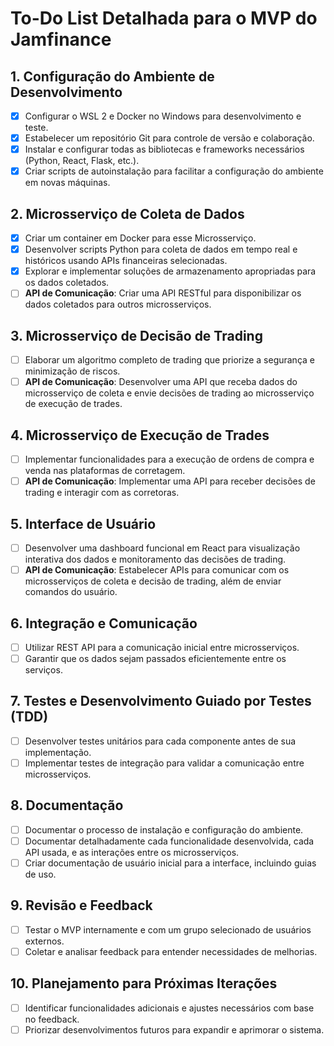 # To-Do List Detalhada para o MVP do Jamfinance

## 1. Configuração do Ambiente de Desenvolvimento
- [X] Configurar o WSL 2 e Docker no Windows para desenvolvimento e teste.
- [X] Estabelecer um repositório Git para controle de versão e colaboração.
- [X] Instalar e configurar todas as bibliotecas e frameworks necessários (Python, React, Flask, etc.).
- [X] Criar scripts de autoinstalação para facilitar a configuração do ambiente em novas máquinas.

## 2. Microsserviço de Coleta de Dados
- [X] Criar um container em Docker para esse Microsserviço.
- [X] Desenvolver scripts Python para coleta de dados em tempo real e históricos usando APIs financeiras selecionadas.
- [X] Explorar e implementar soluções de armazenamento apropriadas para os dados coletados.
- [ ] **API de Comunicação**: Criar uma API RESTful para disponibilizar os dados coletados para outros microsserviços.

## 3. Microsserviço de Decisão de Trading
- [ ] Elaborar um algoritmo completo de trading que priorize a segurança e minimização de riscos.
- [ ] **API de Comunicação**: Desenvolver uma API que receba dados do microsserviço de coleta e envie decisões de trading ao microsserviço de execução de trades.

## 4. Microsserviço de Execução de Trades
- [ ] Implementar funcionalidades para a execução de ordens de compra e venda nas plataformas de corretagem.
- [ ] **API de Comunicação**: Implementar uma API para receber decisões de trading e interagir com as corretoras.

## 5. Interface de Usuário
- [ ] Desenvolver uma dashboard funcional em React para visualização interativa dos dados e monitoramento das decisões de trading.
- [ ] **API de Comunicação**: Estabelecer APIs para comunicar com os microsserviços de coleta e decisão de trading, além de enviar comandos do usuário.

## 6. Integração e Comunicação
- [ ] Utilizar REST API para a comunicação inicial entre microsserviços.
- [ ] Garantir que os dados sejam passados eficientemente entre os serviços.

## 7. Testes e Desenvolvimento Guiado por Testes (TDD)
- [ ] Desenvolver testes unitários para cada componente antes de sua implementação.
- [ ] Implementar testes de integração para validar a comunicação entre microsserviços.

## 8. Documentação
- [ ] Documentar o processo de instalação e configuração do ambiente.
- [ ] Documentar detalhadamente cada funcionalidade desenvolvida, cada API usada, e as interações entre os microsserviços.
- [ ] Criar documentação de usuário inicial para a interface, incluindo guias de uso.

## 9. Revisão e Feedback
- [ ] Testar o MVP internamente e com um grupo selecionado de usuários externos.
- [ ] Coletar e analisar feedback para entender necessidades de melhorias.

## 10. Planejamento para Próximas Iterações
- [ ] Identificar funcionalidades adicionais e ajustes necessários com base no feedback.
- [ ] Priorizar desenvolvimentos futuros para expandir e aprimorar o sistema.
